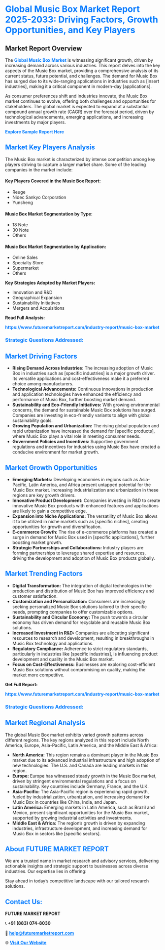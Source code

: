 <h1 style="color: #007BFF;">Global Music Box Market Report 2025-2033: Driving Factors, Growth Opportunities, and Key Players</h1>

<section id="overview">
<h2>Market Report Overview</h2>
<p>The <a href="https://www.futuremarketreport.com/industry-report/music-box-market" style="color: #007BFF; text-decoration: none;"><strong>Global Music Box Market</strong></a> is witnessing significant growth, driven by increasing demand across various industries. This report delves into the key aspects of the Music Box market, providing a comprehensive analysis of its current status, future potential, and challenges. The demand for Music Box has surged due to its wide-ranging applications in industries such as [insert industries], making it a critical component in modern-day [applications].</p>
<p>As consumer preferences shift and industries innovate, the Music Box market continues to evolve, offering both challenges and opportunities for stakeholders. The global market is expected to expand at a substantial compound annual growth rate (CAGR) over the forecast period, driven by technological advancements, emerging applications, and increasing investments by major players.</p>
</section>

<section id="overview">
<p><a href="https://www.futuremarketreport.com/request-sample/reportId=104661" style="color: #007BFF; text-decoration: none;"><strong>Explore Sample Report Here</strong></a></p>
</section>

<section id="key-players">
<h2 style="color: #007BFF;">Market Key Players Analysis</h2>
<p>The Music Box market is characterized by intense competition among key players striving to capture a larger market share. Some of the leading companies in the market include:</p>
<h4>Key Players Covered in the Music Box Report:</h4>
<ul><li>Reuge</li><li>Nidec Sankyo Corporation</li><li>Yunsheng</li></ul>
<h4>Music Box Market Segmentation by Type:</h4>
<ul><li>18 Note</li><li>30 Note</li><li>Others</li></ul>

<h4>Music Box Market Segmentation by Application:</h4>
<ul><li>Online Sales</li><li>Specialty Store</li><li>Supermarket</li><li>Others</li></ul>
<p><strong>Key Strategies Adopted by Market Players:</strong></p>
<ul>
<li>Innovation and R&D</li>
<li>Geographical Expansion</li>
<li>Sustainability Initiatives</li>
<li>Mergers and Acquisitions</li>
</ul>
</section>

<section>
<p><strong>Read Full Analysis: </strong></p><a href="https://www.futuremarketreport.com/industry-report/music-box-market" style="color: #007BFF; text-decoration: none;"><strong>https://www.futuremarketreport.com/industry-report/music-box-market</strong></a>
<h3 style="color: #007BFF;">Strategic Questions Addressed:</h3>
</section>

<section id="driving-factors">
<h2 style="color: #007BFF;">Market Driving Factors</h2>
<ul>
<li><strong>Rising Demand Across Industries:</strong> The increasing adoption of Music Box in industries such as [specific industries] is a major growth driver. Its versatile applications and cost-effectiveness make it a preferred choice among manufacturers.</li>
<li><strong>Technological Advancements:</strong> Continuous innovations in production and application technologies have enhanced the efficiency and performance of Music Box, further boosting market demand.</li>
<li><strong>Sustainability and Eco-Friendly Initiatives:</strong> With growing environmental concerns, the demand for sustainable Music Box solutions has surged. Companies are investing in eco-friendly variants to align with global sustainability goals.</li>
<li><strong>Growing Population and Urbanization:</strong> The rising global population and rapid urbanization have increased the demand for [specific products], where Music Box plays a vital role in meeting consumer needs.</li>
<li><strong>Government Policies and Incentives:</strong> Supportive government regulations and incentives for industries using Music Box have created a conducive environment for market growth.</li>
</ul>
</section>

<section id="growth-opportunities">
<h2 style="color: #007BFF;">Market Growth Opportunities</h2>
<ul>
<li><strong>Emerging Markets:</strong> Developing economies in regions such as Asia-Pacific, Latin America, and Africa present untapped potential for the Music Box market. Increasing industrialization and urbanization in these regions are key growth drivers.</li>
<li><strong>Innovative Product Development:</strong> Companies investing in R&D to create innovative Music Box products with enhanced features and applications are likely to gain a competitive edge.</li>
<li><strong>Expansion into Niche Applications:</strong> The versatility of Music Box allows it to be utilized in niche markets such as [specific niches], creating opportunities for growth and diversification.</li>
<li><strong>E-commerce Growth:</strong> The rise of e-commerce platforms has created a surge in demand for Music Box used in [specific applications], further boosting market growth.</li>
<li><strong>Strategic Partnerships and Collaborations:</strong> Industry players are forming partnerships to leverage shared expertise and resources, driving the development and adoption of Music Box products globally.</li>
</ul>
</section>

<section id="trending-factors">
<h2 style="color: #007BFF;">Market Trending Factors</h2>
<ul>
<li><strong>Digital Transformation:</strong> The integration of digital technologies in the production and distribution of Music Box has improved efficiency and customer satisfaction.</li>
<li><strong>Customization and Personalization:</strong> Consumers are increasingly seeking personalized Music Box solutions tailored to their specific needs, prompting companies to offer customizable options.</li>
<li><strong>Sustainability and Circular Economy:</strong> The push towards a circular economy has driven demand for recyclable and reusable Music Box solutions.</li>
<li><strong>Increased Investment in R&D:</strong> Companies are allocating significant resources to research and development, resulting in breakthroughs in Music Box technology and applications.</li>
<li><strong>Regulatory Compliance:</strong> Adherence to strict regulatory standards, particularly in industries like [specific industries], is influencing product development and quality in the Music Box market.</li>
<li><strong>Focus on Cost-Effectiveness:</strong> Businesses are exploring cost-efficient Music Box solutions without compromising on quality, making the market more competitive.</li>
</ul>
</section>

<section>
<p><strong>Get Full Report: </strong></p><a href="https://www.futuremarketreport.com/industry-report/music-box-market" style="color: #007BFF; text-decoration: none;"><strong>https://www.futuremarketreport.com/industry-report/music-box-market</strong></a>
<h3 style="color: #007BFF;">Strategic Questions Addressed:</h3>
</section>


<section id="regional-analysis">
<h2 style="color: #007BFF;">Market Regional Analysis</h2>
<p>The global Music Box market exhibits varied growth patterns across different regions. The key regions analyzed in this report include North America, Europe, Asia-Pacific, Latin America, and the Middle East & Africa:</p>
<ul>
<li><strong>North America:</strong> This region remains a dominant player in the Music Box market due to its advanced industrial infrastructure and high adoption of new technologies. The U.S. and Canada are leading markets in this region.</li>
<li><strong>Europe:</strong> Europe has witnessed steady growth in the Music Box market, driven by stringent environmental regulations and a focus on sustainability. Key countries include Germany, France, and the U.K.</li>
<li><strong>Asia-Pacific:</strong> The Asia-Pacific region is experiencing rapid growth, fueled by industrialization, urbanization, and increasing demand for Music Box in countries like China, India, and Japan.</li>
<li><strong>Latin America:</strong> Emerging markets in Latin America, such as Brazil and Mexico, present significant opportunities for the Music Box market, supported by growing industrial activities and investments.</li>
<li><strong>Middle East & Africa:</strong> The region’s growth is driven by expanding industries, infrastructure development, and increasing demand for Music Box in sectors like [specific sectors].</li>
</ul>
</section>

<footer>
<h2 style="color: #007BFF;">About FUTURE MARKET REPORT</h2>
<p>We are a trusted name in market research and advisory services, delivering actionable insights and strategic support to businesses across diverse industries. Our expertise lies in offering:</p>

<p>Stay ahead in today’s competitive landscape with our tailored research solutions.</p>

<h2 style="color: #007BFF;">Contact Us:</h2>
<p><strong>FUTURE MARKET REPORT</strong></p>
<p>📞 <strong>+91 (883) 074-8030</strong></p>
<p>📧 <strong><a href="mailto:help@futuremarketreport.com" style="color: #007BFF;">help@futuremarketreport.com</a></strong></p>
<p>🌐 <strong><a href="https://www.futuremarketreport.com/" style="color: #007BFF;">Visit Our Website</a></strong></p>
</footer>